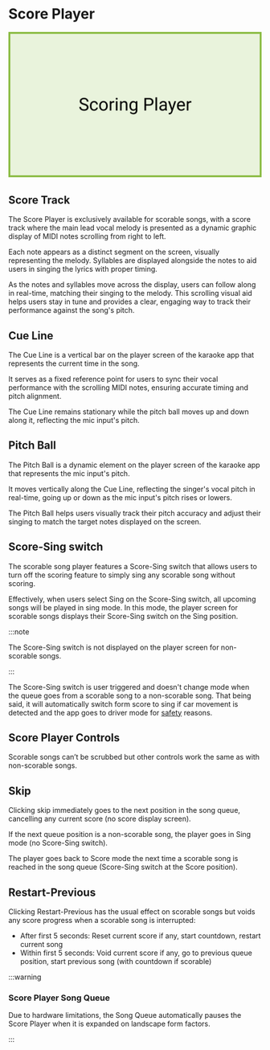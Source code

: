 # Score Player 

![Scoring Player](./img/scoringPlayer.png)

## Score Track 

The Score Player is exclusively available for scorable songs, with a score track where the main lead vocal melody is presented as a dynamic graphic display of MIDI notes scrolling from right to left.  

Each note appears as a distinct segment on the screen, visually representing the melody. Syllables are displayed alongside the notes to aid users in singing the lyrics with proper timing.  

As the notes and syllables move across the display, users can follow along in real-time, matching their singing to the melody. This scrolling visual aid helps users stay in tune and provides a clear, engaging way to track their performance against the song's pitch. 

## Cue Line 

The Cue Line is a vertical bar on the player screen of the karaoke app that represents the current time in the song.  

It serves as a fixed reference point for users to sync their vocal performance with the scrolling MIDI notes, ensuring accurate timing and pitch alignment.  

The Cue Line remains stationary while the pitch ball moves up and down along it, reflecting the mic input's pitch. 

## Pitch Ball 

The Pitch Ball is a dynamic element on the player screen of the karaoke app that represents the mic input's pitch.  

It moves vertically along the Cue Line, reflecting the singer's vocal pitch in real-time, going up or down as the mic input's pitch rises or lowers.  

The Pitch Ball helps users visually track their pitch accuracy and adjust their singing to match the target notes displayed on the screen. 

## Score-Sing switch 

The scorable song player features a Score-Sing switch that allows users to turn off the scoring feature to simply sing any scorable song without scoring. 

Effectively, when users select Sing on the Score-Sing switch, all upcoming songs will be played in sing mode. In this mode, the player screen for scorable songs displays their Score-Sing switch on the Sing position. 

:::note

The Score-Sing switch is not displayed on the player screen for non-scorable songs.

:::

The Score-Sing switch is user triggered and doesn't change mode when the queue goes from a scorable song to a non-scorable song. That being said, it will automatically switch form score to sing if car movement is detected and the app goes to driver mode for [safety](../Appendix%20A%20-%20Safety%20Features.md) reasons.

## Score Player Controls 

Scorable songs can’t be scrubbed but other controls work the same as with non-scorable songs. 

## Skip 

Clicking skip immediately goes to the next position in the song queue, cancelling any current score (no score display screen).  

If the next queue position is a non-scorable song, the player goes in Sing mode (no Score-Sing switch). 

The player goes back to Score mode the next time a scorable song is reached in the song queue (Score-Sing switch at the Score position). 

## Restart-Previous 

Clicking Restart-Previous has the usual effect on scorable songs but voids any score progress when a scorable song is interrupted: 

- After first 5 seconds: Reset current score if any, start countdown, restart current song
- Within first 5 seconds: Void current score if any, go to previous queue position, start previous song (with countdown if scorable) 

:::warning

### Score Player Song Queue

Due to hardware limitations, the Song Queue automatically pauses the Score Player when it is expanded on landscape form factors.

:::